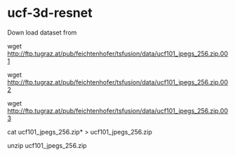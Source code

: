 # ucf-3d-resnet

Down load dataset from

wget http://ftp.tugraz.at/pub/feichtenhofer/tsfusion/data/ucf101_jpegs_256.zip.001

wget http://ftp.tugraz.at/pub/feichtenhofer/tsfusion/data/ucf101_jpegs_256.zip.002

wget http://ftp.tugraz.at/pub/feichtenhofer/tsfusion/data/ucf101_jpegs_256.zip.003

cat ucf101_jpegs_256.zip* > ucf101_jpegs_256.zip

unzip ucf101_jpegs_256.zip
